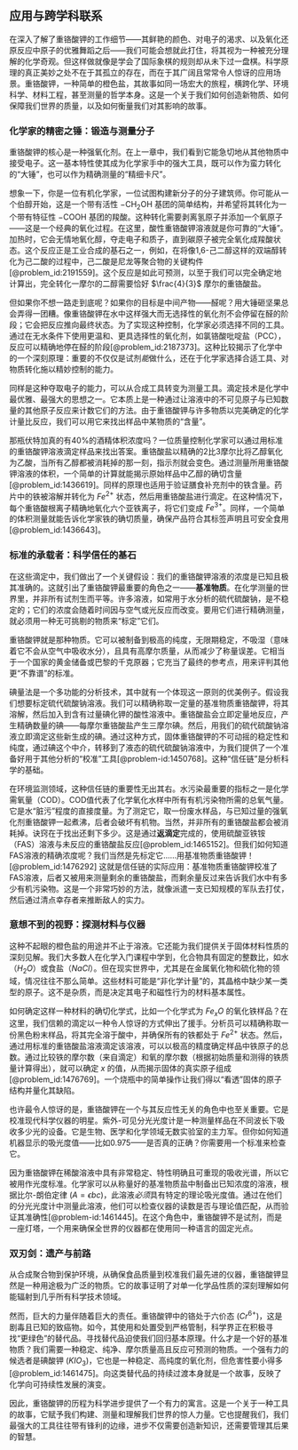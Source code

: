 ## 应用与跨学科联系

在深入了解了重铬酸钾的工作细节——其鲜艳的颜色、对电子的渴求、以及氧化还原反应中原子的优雅舞蹈之后——我们可能会想就此打住，将其视为一种被充分理解的化学奇观。但这样做就像是学会了国际象棋的规则却从未下过一盘棋。科学原理的真正美妙之处不在于其孤立的存在，而在于其广阔且常常令人惊讶的应用场景。重铬酸钾，一种简单的橙色盐，其故事如同一场宏大的旅程，横跨化学、环境科学、材料工程，甚至测量的哲学本身。这是一个关于我们如何创造新物质、如何保障我们世界的质量，以及如何衡量我们对其影响的故事。

### 化学家的精密之锤：锻造与测量分子

重铬酸钾的核心是一种强氧化剂。在上一章中，我们看到它能急切地从其他物质中接受电子。这一基本特性使其成为化学家手中的强大工具，既可以作为蛮力转化的“大锤”，也可以作为精确测量的“精细卡尺”。

想象一下，你是一位有机化学家，一位试图构建新分子的分子建筑师。你可能从一个伯醇开始，这是一个带有活性 $-\text{CH}_2\text{OH}$ 基团的简单结构，并希望将其转化为一个带有特征性 $-\text{COOH}$ 基团的羧酸。这种转化需要剥离氢原子并添加一个氧原子——这是一个经典的氧化过程。在这里，酸性重铬酸钾溶液就是你可靠的“大锤”。加热时，它会无情地氧化醇，夺走电子和质子，直到碳原子被完全氧化成羧酸状态。这个反应正是工业合成的基石之一，例如，在将像1,6-己二醇这样的双端醇转化为己二酸的过程中，己二酸是尼龙等聚合物的关键构件[@problem_id:2191559]。这个反应是如此可预测，以至于我们可以完全确定地计算出，完全转化一摩尔的二醇需要恰好 $\frac{4}{3}$ 摩尔的重铬酸盐。

但如果你不想一路走到底呢？如果你的目标是中间产物——醛呢？用大锤砸坚果总会弄得一团糟。像重铬酸钾在水中这样强大而无选择性的氧化剂不会停留在醛的阶段；它会把反应推向最终状态。为了实现这种控制，化学家必须选择不同的工具。通过在无水条件下使用更温和、更具选择性的氧化剂，如氯铬酸吡啶盐（PCC），反应可以精确地停在醛的阶段[@problem_id:2187373]。这种比较揭示了化学中的一个深刻原理：重要的不仅仅是试剂*能*做什么，还在于化学家选择合适工具、对物质转化施以精妙控制的能力。

同样是这种夺取电子的能力，可以从合成工具转变为测量工具。滴定技术是化学中最优雅、最强大的思想之一。它本质上是一种通过让溶液中的不可见原子与已知数量的其他原子反应来计数它们的方法。由于重铬酸钾与许多物质以完美确定的化学计量比反应，我们可以用它来找出样品中某物质的“含量”。

那瓶伏特加真的有40%的酒精体积浓度吗？一位质量控制化学家可以通过用标准的重铬酸钾溶液滴定样品来找出答案。重铬酸盐以精确的2比3摩尔比将乙醇氧化为乙酸，当所有乙醇都被消耗掉的那一刻，指示剂就会变色。通过测量所用重铬酸钾溶液的体积，一个简单的计算就能揭示原始样品中乙醇的确切含量[@problem_id:1436619]。同样的原理也适用于验证膳食补充剂中的铁含量。药片中的铁被溶解并转化为 $Fe^{2+}$ 状态，然后用重铬酸盐进行滴定。在这种情况下，每个重铬酸根离子精确地氧化六个亚铁离子，将它们变成 $Fe^{3+}$。同样，一个简单的体积测量就能告诉化学家铁的确切质量，确保产品符合其标签声明且可安全食用[@problem_id:1436643]。

### 标准的承载者：科学信任的基石

在这些滴定中，我们做出了一个关键假设：我们的重铬酸钾溶液的浓度是已知且极其准确的。这就引出了重铬酸钾最重要的角色之一——**基准物质**。在化学测量的世界里，并非所有试剂生而平等。许多溶液，如常用于水分析的硫代硫酸钠，是不稳定的；它们的浓度会随着时间因与空气或光反应而改变。要用它们进行精确测量，就必须用一种无可挑剔的物质来“标定”它们。

重铬酸钾就是那种物质。它可以被制备到极高的纯度，无限期稳定，不吸湿（意味着它不会从空气中吸收水分），且具有高摩尔质量，从而减少了称量误差。它相当于一个国家的黄金储备或巴黎的千克原器；它充当了最终的参考点，用来评判其他更“不靠谱”的标准。

碘量法是一个多功能的分析技术，其中就有一个体现这一原则的优美例子。假设我们想要标定硫代硫酸钠溶液。我们可以精确称取一定量的基准物质重铬酸钾，将其溶解，然后加入到含有过量碘化钾的酸性溶液中。重铬酸盐会立即定量地反应，产生精确数量的碘——每摩尔重铬酸盐产生三摩尔碘。然后，用我们的硫代硫酸钠溶液立即滴定这些新生成的碘。通过这种方式，固体重铬酸钾的不可动摇的稳定性和纯度，通过碘这个中介，转移到了液态的硫代硫酸钠溶液中，为我们提供了一个准备好用于其他分析的“校准”工具[@problem-id:1450768]。这种“信任链”是分析科学的基础。

在环境监测领域，这种信任链的重要性无出其右。水污染最重要的指标之一是化学需氧量（COD）。COD值代表了化学氧化水样中所有有机污染物所需的总氧气量。它是水“脏污”程度的直接度量。为了测定它，取一份废水样品，与已知过量的强氧化剂重铬酸钾一起煮沸，后者会破坏有机物。当然，并非所有的重铬酸盐都会被消耗掉。诀窍在于找出还剩下多少。这是通过**返滴定**完成的，使用硫酸亚铁铵（FAS）溶液与未反应的重铬酸盐反应[@problem_id:1465152]。但我们如何知道FAS溶液的精确浓度呢？我们当然是先标定它……用基准物质重铬酸钾！[@problem_id:1476292] 这就是信任链的实际应用：基准物质重铬酸钾校准了FAS溶液，后者又被用来测量剩余的重铬酸盐，而剩余量反过来告诉我们水中有多少有机污染物。这是一个非常巧妙的方法，就像派遣一支已知规模的军队去打仗，然后通过清点幸存者来推断敌人的实力。

### 意想不到的视野：探测材料与仪器

这种不起眼的橙色盐的用途并不止于溶液。它还能为我们提供关于固体材料性质的深刻见解。我们大多数人在化学入门课程中学到，化合物具有固定的整数比，如水（$H_2O$）或食盐（$NaCl$）。但在现实世界中，尤其是在金属氧化物和硫化物的领域，情况往往不那么简单。这些材料可能是“非化学计量”的，其晶格中缺少某一类型的原子。这不是杂质，而是决定其电子和磁性行为的材料基本属性。

如何确定这样一种材料的确切化学式，比如一个化学式为 $Fe_xO$ 的氧化铁样品？在这里，我们信赖的滴定以一种令人惊讶的方式伸出了援手。分析员可以精确称取一份黑色粉末样品，将其完全溶于酸中，并确保所有的铁都处于 $Fe^{2+}$ 状态。然后，通过用标准的重铬酸盐溶液滴定该溶液，可以以极高的精度确定样品中铁原子的总数。通过比较铁的摩尔数（来自滴定）和氧的摩尔数（根据初始质量和测得的铁质量计算得出），就可以确定 $x$ 的值，从而揭示固体的真实原子组成[@problem_id:1476769]。一个烧瓶中的简单操作让我们得以“看透”固体的原子结构并量化其缺陷。

也许最令人惊讶的是，重铬酸钾在一个与其反应性无关的角色中也至关重要。它是校准现代科学仪器的明星。紫外-可见分光光度计是一种测量样品在不同波长下吸收多少光的设备。它是生物、医学和化学领域无数实验室的主力军。但你如何知道机器显示的吸光度值——比如0.975——是否真的正确？你需要用一个标准来检查它。

因为重铬酸钾在稀酸溶液中具有非常稳定、特性明确且可重现的吸收光谱，所以它被用作光度标准。化学家可以从称量好的基准物质盐中制备出已知浓度的溶液，根据比尔-朗伯定律 ($A = \epsilon b c$)，此溶液*必须*具有特定的理论吸光度值。通过在他们的分光光度计中测量此溶液，他们可以检查仪器的读数是否与理论值匹配，从而验证其准确性[@problem-id:1461445]。在这个角色中，重铬酸钾不是试剂，而是一座灯塔，一个用来确保全世界的仪器都在使用同一种语言的固定光点。

### 双刃剑：遗产与前路

从合成聚合物到保护环境，从确保食品质量到校准我们最先进的仪器，重铬酸钾显然是一种用途极为广泛的物质。它的故事证明了对单一化学品性质的深刻理解如何能辐射到几乎所有科学技术领域。

然而，巨大的力量伴随着巨大的责任。重铬酸钾中的铬处于六价态 ($Cr^{6+}$)，这是剧毒且已知的致癌物。如今，其使用和处置受到严格管制，科学界正在积极寻找“更绿色”的替代品。寻找替代品迫使我们回归基本原理。什么才是一个好的基准物质？我们需要一种稳定、纯净、摩尔质量高且反应可预测的物质。一个强有力的候选者是碘酸钾 ($KIO_3$)，它也是一种稳定、高纯度的氧化剂，但危害性要小得多[@problem_id:1461475]。向这类替代品的持续过渡本身就是一个故事，反映了化学向可持续性发展的演变。

因此，重铬酸钾的历程为科学进步提供了一个有力的寓言。这是一个关于一种工具的故事，它赋予我们构建、测量和理解我们世界的惊人力量。它也提醒我们，我们最强大的工具往往带有锋利的边缘，进步不仅需要创造新知识，还需要管理其后果的智慧。